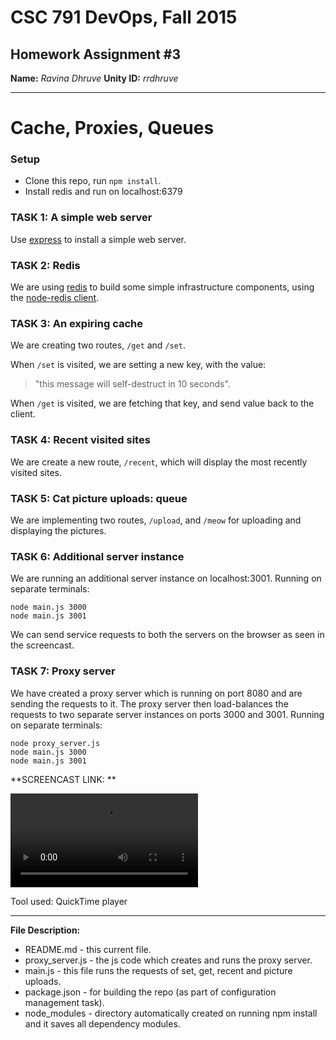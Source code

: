 # CSC 791 DevOps, Fall 2015

## Homework Assignment #3

**Name:** *Ravina Dhruve*
**Unity ID:** *rrdhruve*
___


Cache, Proxies, Queues
=========================

### Setup

* Clone this repo, run `npm install`.
* Install redis and run on localhost:6379

### TASK 1: A simple web server

Use [express](http://expressjs.com/) to install a simple web server.


### TASK 2: Redis

We are using [redis](http://redis.io/) to build some simple infrastructure components, using the [node-redis client](https://github.com/mranney/node_redis).

	
### TASK 3: An expiring cache

We are creating two routes, `/get` and `/set`.

When `/set` is visited, we are setting a new key, with the value:
> "this message will self-destruct in 10 seconds".

When `/get` is visited, we are fetching that key, and send value back to the client. 


### TASK 4: Recent visited sites

We are create a new route, `/recent`, which will display the most recently visited sites.


### TASK 5: Cat picture uploads: queue

We are implementing two routes, `/upload`, and `/meow` for uploading and displaying the pictures.
 

### TASK 6: Additional server instance

We are running an additional server instance on localhost:3001. 
Running on separate terminals:
```
node main.js 3000
node main.js 3001
```
We can send service requests to both the servers on the browser as seen in the screencast.


### TASK 7: Proxy server
We have created a proxy server which is running on port 8080 and are sending the requests to it.
The proxy server then load-balances the requests to two separate server instances on ports 3000 and 3001. 
Running on separate terminals:
```
node proxy_server.js
node main.js 3000
node main.js 3001
```


**SCREENCAST LINK: **

![screencast Recording](https://github.ncsu.edu/rrdhruve/HW/blob/master/HW3/screencast/DevOps_HW3.mov)

Tool used: QuickTime player
___


**File Description:**

+ README.md - this current file.
+ proxy_server.js - the js code which creates and runs the proxy server.
+ main.js - this file runs the requests of set, get, recent and picture uploads.
+ package.json - for building the repo (as part of configuration management task).
+ node_modules - directory automatically created on running npm install and it saves all dependency modules.

